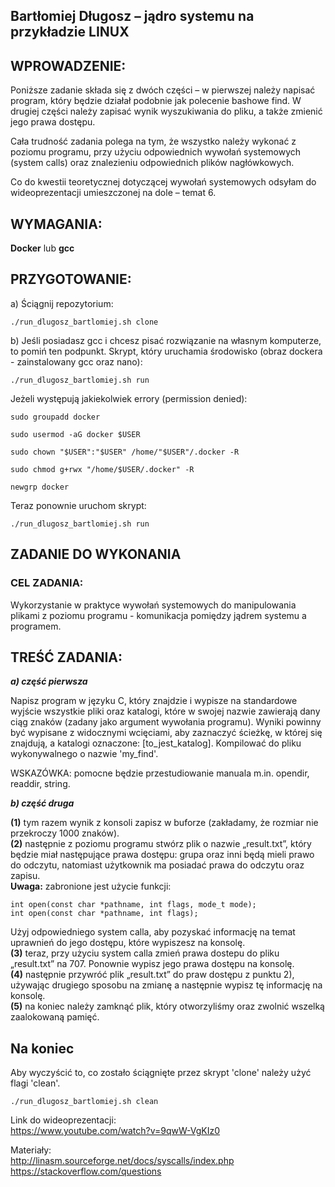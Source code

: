 ## Bartłomiej Długosz – jądro systemu na przykładzie LINUX


## WPROWADZENIE:
Poniższe zadanie składa się z dwóch części – w pierwszej należy napisać program, który będzie działał podobnie jak polecenie bashowe find. W drugiej części należy zapisać wynik wyszukiwania do pliku, a także zmienić jego prawa dostępu. 

Cała trudność zadania polega na tym, że wszystko należy wykonać z poziomu programu, przy użyciu odpowiednich wywołań systemowych (system calls) oraz znalezieniu odpowiednich plików nagłówkowych.

Co do kwestii teoretycznej dotyczącej wywołań systemowych odsyłam do wideoprezentacji umieszczonej na dole – temat 6.
## WYMAGANIA:
**Docker** lub **gcc**

## PRZYGOTOWANIE:

a) Ściągnij repozytorium: 

```
./run_dlugosz_bartlomiej.sh clone
```

b) Jeśli posiadasz gcc i chcesz pisać rozwiązanie na własnym komputerze, to pomiń
ten podpunkt.
Skrypt, który uruchamia środowisko (obraz dockera - zainstalowany gcc oraz nano):

```
./run_dlugosz_bartlomiej.sh run
```

Jeżeli występują jakiekolwiek errory (permission denied):

```
sudo groupadd docker
```

```
sudo usermod -aG docker $USER
```

```
sudo chown "$USER":"$USER" /home/"$USER"/.docker -R
```
```
sudo chmod g+rwx "/home/$USER/.docker" -R
```
```
newgrp docker
```
Teraz ponownie uruchom skrypt:

```
./run_dlugosz_bartlomiej.sh run
```
## ZADANIE DO WYKONANIA 
### CEL ZADANIA:
Wykorzystanie w praktyce wywołań systemowych do manipulowania plikami z poziomu programu - komunikacja pomiędzy jądrem systemu a programem.

## TREŚĆ ZADANIA:
**_a) część pierwsza_**

Napisz program w języku C, który znajdzie i wypisze na standardowe wyjście
wszystkie pliki oraz katalogi, które w swojej nazwie zawierają 
dany ciąg znaków (zadany jako argument wywołania programu).
Wyniki powinny być wypisane z widocznymi wcięciami, aby zaznaczyć
ścieżkę, w której się znajdują, a katalogi oznaczone: [to_jest_katalog].
Kompilować do pliku wykonywalnego o nazwie 'my_find'.


WSKAZÓWKA: pomocne będzie przestudiowanie manuala m.in. opendir, readdir, string.

**_b) część druga_**

**(1)** tym razem wynik z konsoli zapisz w buforze (zakładamy, że rozmiar nie przekroczy 1000 znaków).  
**(2)** następnie z poziomu programu stwórz plik o nazwie „result.txt”, który będzie miał następujące prawa dostępu: grupa oraz inni będą mieli prawo do odczytu, natomiast użytkownik ma posiadać prawa do odczytu oraz zapisu.  
**Uwaga:** zabronione jest użycie funkcji:
```
int open(const char *pathname, int flags, mode_t mode);  
int open(const char *pathname, int flags);
```
Użyj odpowiedniego system calla, aby pozyskać informację na temat uprawnień do jego dostępu, które wypiszesz na konsolę.  
**(3)** teraz, przy użyciu system calla zmień prawa dostepu do pliku „result.txt” na 707. Ponownie wypisz jego prawa dostępu na konsolę.  
**(4)** następnie przywróć plik „result.txt” do praw dostępu z punktu 2), używając drugiego sposobu na zmianę a następnie wypisz tę informację na konsolę.  
**(5)** na koniec należy zamknąć plik, który otworzyliśmy oraz zwolnić wszelką zaalokowaną pamięć.  


## Na koniec  
Aby wyczyścić to, co zostało ściągnięte przez skrypt 'clone' należy użyć flagi 'clean'.
```
./run_dlugosz_bartlomiej.sh clean
```

Link do wideoprezentacji:  
https://www.youtube.com/watch?v=9qwW-VgKIz0


Materiały:  
http://linasm.sourceforge.net/docs/syscalls/index.php  
https://stackoverflow.com/questions
